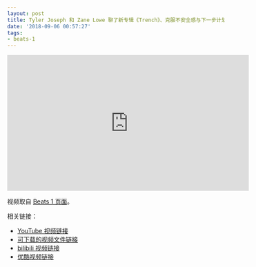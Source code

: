```yaml
---
layout: post
title: Tyler Joseph 和 Zane Lowe 聊了新专辑《Trench》、克服不安全感与下一步计划
date: '2018-09-06 00:57:27'
tags:
- beats-1
---
```



<iframe allowfullscreen="" frameborder="0" height="315" scrolling="no" src="https://embed.itunes.apple.com/us/embedded-player/idsa.40fdaa80-b092-11e8-b65b-ec8f0300d145" width="560"></iframe>

视频取自 [Beats 1 页面](https://itunes.apple.com/us/post/sa.40fdaa80-b092-11e8-b65b-ec8f0300d145)。

相关链接：

- [YouTube 视频链接](https://youtu.be/s4CLo1gpHyQ)
- [可下载的视频文件链接](http://talklate.org/downloads/twenty_one_pilots_Trench_Overcoming_Insecurities_What_s_Next_Beats_1_Apple_Music.137.mp4)
- [bilibili 视频链接](https://www.bilibili.com/video/av31174369/)
- [优酷视频链接](https://v.youku.com/v_show/id_XMzgxMjUwMzc1Mg==.html?x&sharefrom=android&sharekey=dcf797275a11e4243728eb38917fb8962)


